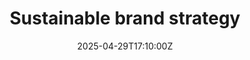 ---
title: Sustainable brand strategy
linkTitle: Sustainable brand strategy
date: '2025-04-29T17:10:00Z'
weight: 1
description: No content
draft: false
ref: sustainable-brand-strategy
---